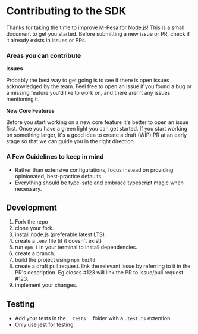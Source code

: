 # Contributing to the SDK

Thanks for taking the time to improve M-Pesa for Node.js! This is a small document to get you started. Before submitting a new issue or PR, check if it already exists in issues or PRs.

### Areas you can contribute

**Issues**

Probably the best way to get going is to see if there is open issues acknowledged by the team. Feel free to open an issue if you found a bug or a missing feature you'd like to work on, and there aren't any issues mentioning it.

**New Core Features**

Before you start working on a new core feature it's better to open an issue first. Once you have a green light you can get started. If you start working on something larger, it's a good idea to create a draft (WIP) PR at an early stage so that we can guide you in the right direction.

### A Few Guidelines to keep in mind

- Rather than extensive configurations, focus instead on providing opinionated, best-practice defaults.
- Everything should be type-safe and embrace typescript magic when necessary.

## Development

1. Fork the repo
2. clone your fork.
3. install node.js (preferable latest LTS).
4. create a `.env` file (if it doesn't exist)
5. run `npm i` in your terminal to install dependencies.
6. create a branch.
7. build the project using `npm build`
8. create a draft pull request. link the relevant issue by referring to it in the PR's description. Eg.closes #123 will link the PR to issue/pull request #123.
9. implement your changes.

## Testing

- Add your tests in the `__tests__` folder with a `.test.ts` extention.
- Only use jest for testing.
